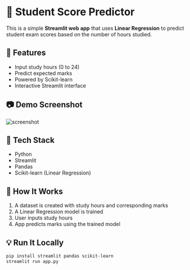 # 🎯 Student Score Predictor

This is a simple **Streamlit web app** that uses **Linear Regression** to predict student exam scores based on the number of hours studied.

## 📌 Features
- Input study hours (0 to 24)
- Predict expected marks
- Powered by Scikit-learn
- Interactive Streamlit interface

## 📷 Demo Screenshot
![screenshot](screenshot.png) <!-- Add if you want -->

## 🚀 Tech Stack
- Python
- Streamlit
- Pandas
- Scikit-learn (Linear Regression)

## 🧠 How It Works
1. A dataset is created with study hours and corresponding marks
2. A Linear Regression model is trained
3. User inputs study hours
4. App predicts marks using the trained model

## 💡 Run It Locally

```bash
pip install streamlit pandas scikit-learn
streamlit run app.py
